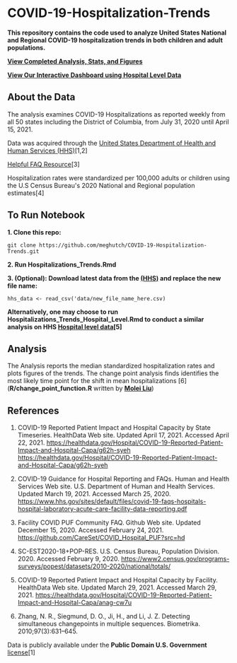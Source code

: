 # COVID-19-Hospitalization-Trends

**This repository contains the  code used to analyze United States National and Regional COVID-19 hospitalization trends in both children and adult populations.**

**[View Completed Analysis, Stats, and Figures](https://meghutch.github.io/Hospitalization_Trends.html)**

**[View Our Interactive Dashboard using Hospital Level Data](https://meg-hutch.shinyapps.io/covid-19_hospitalization_dash/)** 
## About the Data

The analysis examines COVID-19 Hospitalizations as reported weekly from all 50 states including the District of Columbia, from July 31, 2020 until April 15, 2021.

Data was acquired through the [United States Department of Health and Human Services (HHS)](https://healthdata.gov/Hospital/COVID-19-Reported-Patient-Impact-and-Hospital-Capa/g62h-syeh)[1,2]

[Helpful FAQ Resource](https://github.com/CareSet/COVID_Hospital_PUF?src=hd)[3]

Hospitalization rates were standardized per 100,000 adults or children using the U.S Census Bureau's 2020 National and Regional population estimates[4]

## **To Run Notebook**

**1. Clone this repo:**

```git clone https://github.com/meghutch/COVID-19-Hospitalization-Trends.git```

**2. Run Hospitalizations_Trends.Rmd**

**3. (Optional): Download latest data from the [(HHS)](https://healthdata.gov/Hospital/COVID-19-Reported-Patient-Impact-and-Hospital-Capa/g62h-syeh) and replace the new file name:**

```hhs_data <- read_csv('data/new_file_name_here.csv)```

**Alternatively, one may choose to run Hospitalizations_Trends_Hospital_Level.Rmd to conduct a similar analysis on HHS [Hospital level data](https://healthdata.gov/Hospital/COVID-19-Reported-Patient-Impact-and-Hospital-Capa/anag-cw7u)[5]**

## **Analysis**

The Analysis reports the median standardized hospitalization rates and plots figures of the trends. The change point analysis finds identifies the most likely time point for the shift in mean hospitalizations [6] (**R/change_point_function.R** written by **[Molei Liu](https://github.com/moleibobliu)**)

## References

1. COVID-19 Reported Patient Impact and Hospital Capacity by State Timeseries. HealthData Web site. Updated April 17, 2021. Accessed April 22, 2021. https://healthdata.gov/Hospital/COVID-19-Reported-Patient-Impact-and-Hospital-Capa/g62h-syeh https://healthdata.gov/Hospital/COVID-19-Reported-Patient-Impact-and-Hospital-Capa/g62h-syeh

2. COVID-19 Guidance for Hospital Reporting and FAQs. Human and Health Services Web site. U.S. Department of Human and Health Services. Updated March 19, 2021. Accessed March 25, 2020. https://www.hhs.gov/sites/default/files/covid-19-faqs-hospitals-hospital-laboratory-acute-care-facility-data-reporting.pdf

3. Facility COVID PUF Community FAQ. Github Web site. Updated December 15, 2020. Accessed February 24, 2021. https://github.com/CareSet/COVID_Hospital_PUF?src=hd

4. SC-EST2020-18+POP-RES. U.S. Census Bureau, Population Division. 2020. Accessed February 9, 2020. https://www2.census.gov/programs-surveys/popest/datasets/2010-2020/national/totals/

5. COVID-19 Reported Patient Impact and Hospital Capacity by Facility. HealthData Web site. Updated March 29, 2021. Accessed March 29, 2021. https://healthdata.gov/Hospital/COVID-19-Reported-Patient-Impact-and-Hospital-Capa/anag-cw7u

6. Zhang, N. R., Siegmund, D. O., Ji, H., and Li, J. Z. Detecting simultaneous changepoints in multiple sequences. Biometrika. 2010;97(3):631–645. 

Data is publicly available under the **Public Domain U.S. Government** [license](https://www.usa.gov/government-works)[1]



